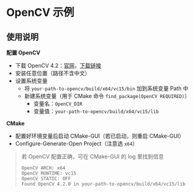 # OpenCV 示例

## 使用说明

**配置 OpenCV** 

- 下载 OpenCV 4.2：[官网](https://opencv.org)，[下载链接](https://sourceforge.net/projects/opencvlibrary/files/4.2.0/opencv-4.2.0-vc14_vc15.exe/download) 
- 安装任意位置（路径不含中文）
- 设置系统变量
  - 将 `your-path-to-opencv/build/x64/vc15/bin` 加到系统变量 Path 中
  - 新建系统变量（用于 CMake 命令 `find_package(OpenCV REQUIRED)`）
    - 变量名：`OpenCV_DIR` 
    - 变量值：`your-path-to-opencv/build/x64/vc15/lib` 

**CMake** 

- 配置好环境变量后启动 CMake-GUI（若已启动，则重启 CMake-GUI）
- Configure-Generate-Open Project（注意选 `x64`）

> 若 OpenCV 配置正确，可在 CMake-GUI 的 log 里找到信息
>
> ```
> OpenCV ARCH: x64
> OpenCV RUNTIME: vc15
> OpenCV STATIC: OFF
> Found OpenCV 4.2.0 in your-path-to-opencv/build/x64/vc15/lib
> ```

